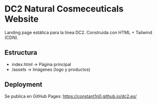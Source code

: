 # DC2 Natural Cosmeceuticals Website

Landing page estática para la línea DC2.
Construida con HTML + Tailwind (CDN).

## Estructura
- index.html → Página principal
- /assets → Imágenes (logo y productos)

## Deployment
Se publica en GitHub Pages:
https://constant1n0.github.io/dc2.es/
